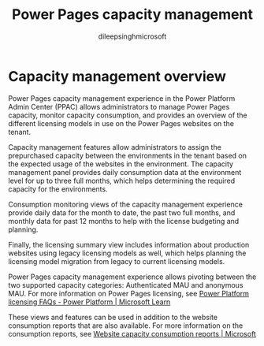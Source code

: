 ﻿---
title: Power Pages capacity management 
description: Learn about capacity management in Power Pages.
author: dileepsinghmicrosoft

ms.topic: conceptual
ms.custom: 
ms.date: 11/07/2023
ms.subservice: 
ms.author: dileeps
ms.reviewer: kkendrick
contributors:
    - dileepsinghmicrosoft
    - ProfessorKendrick
---

# Capacity management overview

Power Pages capacity management experience in the Power Platform Admin Center (PPAC) allows administrators to manage Power Pages capacity, monitor capacity consumption, and provides an overview of the different licensing models in use on the Power Pages websites on the tenant.

Capacity management features allow administrators to assign the prepurchased capacity between the environments in the tenant based on the expected usage of the websites in the environment. The capacity management panel provides daily consumption data at the environment level for up to three full months, which helps determining the required capacity for the environments.

Consumption monitoring views of the capacity management experience provide daily data for the month to date, the past two full months, and monthly data for past 12 months to help with the license budgeting and planning.

Finally, the licensing summary view includes information about production websites using legacy licensing models as well, which helps planning the licensing model migration from legacy to current licensing models.

Power Pages capacity management experience allows pivoting between the two supported capacity categories: Authenticated MAU and anonymous MAU. For more information on Power Pages licensing, see [Power Platform licensing FAQs - Power Platform \| Microsoft Learn](/power-platform/admin/powerapps-flow-licensing-faq#power-pages)

These views and features can be used in addition to the website consumption reports that are also available. For more information on the consumption reports, see [Website capacity consumption reports \| Microsoft Learn](/admin/website-consumption-reports?tabs=PPS)

## Licensing summary view

The licensing summary view is located under Billing (Preview) and Licenses (Preview). Once Power Pages is selected from the product selector, the tenant level licensing summary view is shown.

### Sections of the licensing summary view

*License type cards*

License type cards are shown at the top of the view. The cards provide information about different license types in use in production and relevant metrics such as capacity available ("Total") and capacity assigned ("Assigned"). For capacity-based licensing models, the card has a link to either the capacity management experience or the legacy capacity management panel, depending on the license type. For Dynamics 365 Portal Add-ons (legacy license type), "View details" shows the production websites that are using add-ons licensing model. And finally, "View details" for Pay as you go license type will show a list of websites in production using Pay as you go license model.

The license cards have information about the legacy licensing models as well to help administrator with licensing model migration planning. Rest of the views and features only support the current capacity based licensing model (Authenticated MAU and Anonymous MAU, for more information, please see [Power Platform licensing FAQs - Power Platform \| Microsoft Learn](/power-platform/admin/powerapps-flow-licensing-faq#power-pages))

*Capacity category pivot*

The capacity category pivot allows switching between Authenticated capacity and Anonymous capacity. This tab controls both the pie chart and graph.

*Assignments pie chart*

Assignments pie chart always shows the current data for total available prepurchased capacity, the amount of assigned capacity and the amount of unassigned capacity. Should the administrator perform any changes that have impact on the amounts, for example,  perform assignments or purchase more capacity, the change is reflected in this control without delay. The pie chart itself represents the top environments in the tenant by assigned capacity, including all other environments and unassigned capacity as well. Legend below the pie shows the top five environment names.

*Consumption history graph*

Consumption graph visualizes the data for assigned capacity, total available capacity, consumed capacity and overage at the tenant level, if any. Time ranges available are month to date, daily data for the past two full months and monthly data for the past 12 months. The licensing capacity consumption resets in the beginning of each month and grows as unique users access the websites and licensing capacity is consumed. The daily views are cumulative. There's a delay of up to 24 hours for the data shown in the graph.

*Notification cards*

Notification cards appear above the licensing summary view when something requires attention.

## Capacity management

To manage prepurchased authenticated and anonymous capacity, administrator should select "Manage capacity" in Licensing summary below "Capacity." This opens the capacity management pane on the right side of the view.

Capacity management pane allows the administrator to view and manage the environments that are either already using this licensing type (has been assigned either authenticated or anonymous capacity) or don't have any kind of license or capacity assigned.

On top of the capacity management pane the administrator can see the total capacity available for the tenant, assigned capacity and how much of the capacity is unassigned and available to be assigned to the environments. Capacity category (authenticated, anonymous) can be controlled with the tab control on the top.

Select an environment from the list to display details of the environment on the bottom part of the pane, such as region and the type of the environment. *Capacity assignment for the selected environment can be changed by entering the new amount in the "Assigned units" textbox and confirming with "Apply".*

If the environment is nearing or over its assigned capacity, icon is shown and status field is indicating that fact. Hover over the icon to see the consumption history from the past three months and can use that information when determining the amount of more capacity required.

## Legacy capacity and license management

Licensing summary view also shows any legacy capacity in use, Dynamics 365 Portals add-ons and pay-as-you-go sites. This information can be used for license model migration planning.

For legacy capacity, "Manage capacity"-link under the license type opens the legacy capacity management view to the right side of the screen. This view lists the environments and sites in this licensing model and "Manage capacity" action link next to the environment and site opens up the "Manage add-ons" view with the environment preselected. "Manage add-ons" view allows changes to be made to the legacy capacity (page views, logins).

For Dynamics 365 Portal Add-ons, list of sites is shown to help plan the migration to current licensing models.

For more information on how to convert existing website to capacity-based model, visit </admin/convert-site#convert-an-existing-website-to-capacity-based-model>

For Pay as you go model, list of sites is shown. Usage tracking for these sites is available directly from the Azure portal.

For more information on how to track the usage of sites in pay as you go model, visit <https://learn.microsoft.com/power-platform/admin/pay-as-you-go-usage-costs>

For more information on the website consumption reports, visit <https://learn.microsoft.com/power-pages/admin/website-consumption-reports>

For more information on Power Pages licensing, visit <https://learn.microsoft.com/power-platform/admin/powerapps-flow-licensing-faq#power-pages>
